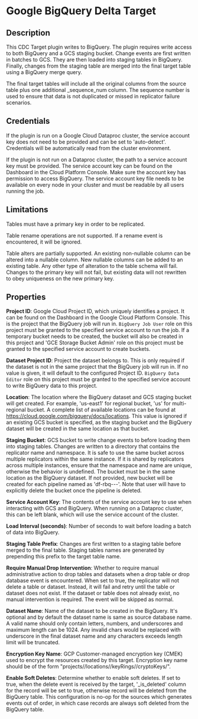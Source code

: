 # Google BigQuery Delta Target

Description
-----------
This CDC Target plugin writes to BigQuery. The plugin requires write access to both BigQuery and
a GCS staging bucket. Change events are first written in batches to GCS. They are then loaded into
staging tables in BigQuery. Finally, changes from the staging table are merged into the final target
table using a BigQuery merge query.

The final target tables will include all the original columns from the source table plus one additional
_sequence_num column. The sequence number is used to ensure that data is not duplicated or missed in
replicator failure scenarios.

Credentials
-----------
If the plugin is run on a Google Cloud Dataproc cluster, the service account key does not need to be
provided and can be set to 'auto-detect'.
Credentials will be automatically read from the cluster environment.

If the plugin is not run on a Dataproc cluster, the path to a service account key must be provided.
The service account key can be found on the Dashboard in the Cloud Platform Console.
Make sure the account key has permission to access BigQuery.
The service account key file needs to be available on every node in your cluster and
must be readable by all users running the job.

Limitations
-----------
Tables must have a primary key in order to be replicated.

Table rename operations are not supported. If a rename event is encountered, it will be ignored.

Table alters are partially supported. An existing non-nullable column can be altered into a nullable column.
New nullable columns can be added to an existing table. Any other type of alteration to the table schema
will fail. Changes to the primary key will not fail, but existing data will not rewritten to obey uniqueness
on the new primary key.

Properties
----------

**Project ID**: Google Cloud Project ID, which uniquely identifies a project.
It can be found on the Dashboard in the Google Cloud Platform Console. This is the project
that the BigQuery job will run in. `BigQuery Job User` role on this project must be granted to the specified service
account to run the job. If a temporary bucket needs to be created, the bucket will also be created in this project and
'GCE Storage Bucket Admin' role on this project must be granted to the specified service account to create buckets.

**Dataset Project ID**: Project the dataset belongs to. This is only required if the dataset is not
in the same project that the BigQuery job will run in. If no value is given, it will default to the
configured Project ID. `BigQuery Data Editor` role on this project must be granted to the specified service account to
write BigQuery data to this project.


**Location**: The location where the BigQuery dataset and GCS staging bucket will get created. For example, 'us-east1' 
for regional bucket, 'us' for multi-regional bucket. A complete list of available locations can be found at 
https://cloud.google.com/bigquery/docs/locations. This value is ignored if an existing GCS bucket is specified, as the
staging bucket and the BigQuery dataset will be created in the same location as that bucket.   

**Staging Bucket**: GCS bucket to write change events to before loading them into staging tables.
Changes are written to a directory that contains the replicator name and namespace. It is safe to use
the same bucket across multiple replicators within the same instance. If it is shared by replicators across
multiple instances, ensure that the namespace and name are unique, otherwise the behavior is undefined.
The bucket must be in the same location as the BigQuery dataset. If not provided, new bucket will be created for 
each pipeline named as 'df-rbq-<namespace-name>-<pipeline-name>-<deployment-timestamp>'. Note that user 
will have to explicitly delete the bucket once the pipeline is deleted.  

**Service Account Key**: The contents of the service account key to use when interacting with GCS and
BigQuery. When running on a Dataproc cluster, this can be left blank, which will use the service account
of the cluster.

**Load Interval (seconds)**: Number of seconds to wait before loading a batch of data into BigQuery.

**Staging Table Prefix**: Changes are first written to a staging table before merged to the final table.
Staging tables names are generated by prepending this prefix to the target table name.

**Require Manual Drop Intervention**: Whether to require manual administrative action to drop tables and
datasets when a drop table or drop database event is encountered. When set to true, the replicator will
not delete a table or dataset. Instead, it will fail and retry until the table or dataset does not exist.
If the dataset or table does not already exist, no manual intervention is required. The event will be
skipped as normal.

**Dataset Name**: Name of the dataset to be created in the BigQuery. It's optional and by default the dataset
name is same as source database name. A valid name should only contain letters, numbers, and underscores and
maximum length can be 1024. Any invalid chars would be replaced with underscore in the final dataset name and
any characters exceeds length limit will be truncated.

**Encryption Key Name**: GCP Customer-managed encryption key (CMEK) used to encrypt the resources created by this target. 
Encryption key name should be of the form "projects/<gcp-project-id>/locations/<key-location>/keyRings/<key-ring-name>/cryptoKeys/<key-name>".

**Enable Soft Deletes**: Determine whether to enable soft deletes. If set to true, when the delete event
is received by the target, '_is_deleted' column for the record will be set to true, otherwise record will be deleted
 from the BigQuery table. This configuration is no-op for the sources which generates events out of order, in which
 case records are always soft deleted from the BigQuery table.
